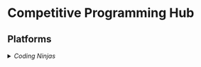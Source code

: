 <h1>Competitive Programming Hub</h1><h2>Platforms</h2><details><summary><i>Coding Ninjas</i></summary><ul style='list-style-type: none;margin-left: 20px;'><li><details><summary><a href='https://github.com/Pranjalya/competitive-programming-hub/coding-ninjas/'>Ninja's class</a></summary><br/>
There are N students in Ninja’s classroom, including him, numbered from 1 to N. All of them got some amount of money in their pockets ( as all of them saved some amount of their pocket money). Lets money[i] denotes the amount of money the ith student has got (1<= i <=N).  
The monitor of the class can get the money of all students whose number is a factor of monitor’s number. For example, if there are 6 students in class and the 4th student is the monitor of class then he can get the money from 1st and 2nd student.
Note: The money of the monitor remains with him.  
So can you tell the amount of money ith (1<= i <=N) student will have if he became the monitor of the class.
<br/><button href=https://github.com/Pranjalya/competitive-programming-hub/coding-ninjas/ninjas-class/ninjas-class.py>Python</button></details></li><li><details><summary><a href='https://github.com/Pranjalya/competitive-programming-hub/coding-ninjas/'>Single Character</a></summary><br/>
Ninja got a string S (consists of lower case alphabets ‘a’-’z’ ) from one of his friends for his birthday but Ninja prefers the string which consists of only one type of character like “aaaa” , ”bbbbb” , “ccc” but not “aabc” , ”bcde” as they contain more than one type of character. So he wants to change the string S such that it contains only one type of character. If multiple strings exist he want the one which has the maximum length and if two strings have the same length he wants one which contains a lexicographically smaller character than the other.

For example S=”aaaabbbb” output will be “aaaa” not “bbbb” because ‘a’ is lexicographically smaller than ‘b’.
<br/><button href=https://github.com/Pranjalya/competitive-programming-hub/coding-ninjas/single-character/single-character.py>Python</button></details></li></ul></summary></details>